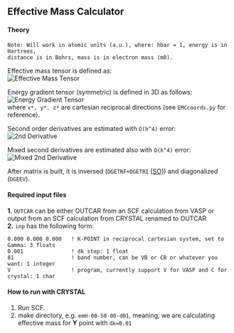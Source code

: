## Effective Mass Calculator

#### Theory

```
Note: Will work in atomic units (a.u.), where: hbar = 1, energy is in Hartrees,
distance is in Bohrs, mass is in electron mass (m0).
```

Effective mass tensor is defined as:  
![Effective Mass Tensor](https://raw.github.com/alexandr-fonari/emc/master/p_ms.gif)

Energy gradient tensor (symmetric) is defined in 3D as follows:  
![Energy Gradient Tensor](https://raw.github.com/alexandr-fonari/emc/master/p_et.png)  
where ```x*, y*, z*``` are cartesian reciprocal directions (see ```EMCcoords.py``` for reference).

Second order derivatives are estimated with ```O(h^4)``` error:  
![2nd Derivative](https://raw.github.com/alexandr-fonari/emc/master/p_2ndd.png)

Mixed second derivatives are estimated also with ```O(h^4)``` error:  
![Mixed 2nd Derivative](http://www.holoborodko.com/pavel/wp-content/ql-cache/quicklatex.com-ead43440eddb0f8db2cc36a1df79c547_l3.svg)

After matrix is built, it is inversed (```DGETRF+DGETRI``` [[SO]](http://stackoverflow.com/questions/3519959/computing-the-inverse-of-a-matrix-using-lapack-in-c)) and diagonalized (```DGEEV```).

#### Required input files
**1.** ```OUTCAR``` can be either OUTCAR from an SCF calculation from VASP or output from an SCF calculation from CRYSTAL renamed to OUTCAR  
**2.** ```inp``` has the following form:  
```
0.000 0.000 0.000   ! K-POINT in reciprocal cartesian system, set to Gamma: 3 floats
0.001               ! dk step: 1 float
81                  ! band number, can be VB or CB or whatever you want: 1 integer
V                   ! program, currently support V for VASP and C for crystal: 1 char
```

#### How to run with CRYSTAL
1. Run SCF.
1. make directory, e.g. ```emH-00-50-00-d01```, meaning, we are calculating effective mass for **Y** point with ```dk=0.01```

